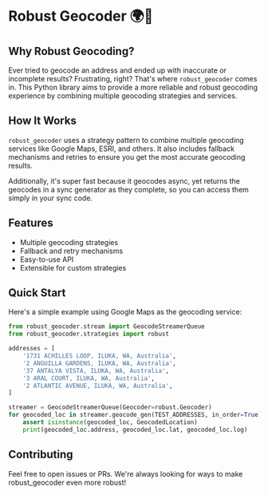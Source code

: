 # Robust Geocoder 🌍📍

## Why Robust Geocoding?

Ever tried to geocode an address and ended up with inaccurate or incomplete results? Frustrating, right? That's where `robust_geocoder` comes in. This Python library aims to provide a more reliable and robust geocoding experience by combining multiple geocoding strategies and services.

## How It Works

`robust_geocoder` uses a strategy pattern to combine multiple geocoding services like Google Maps, ESRI, and others. It also includes fallback mechanisms and retries to ensure you get the most accurate geocoding results.

Additionally, it's super fast because it geocodes async, yet returns the geocodes in a sync generator as they complete, so you can access them simply in your sync code.

## Features
- Multiple geocoding strategies
- Fallback and retry mechanisms
- Easy-to-use API
- Extensible for custom strategies

## Quick Start
Here's a simple example using Google Maps as the geocoding service:

```python
from robust_geocoder.stream import GeocodeStreamerQueue
from robust_geocoder.strategies import robust

addresses = [
    '1731 ACHILLES LOOP, ILUKA, WA, Australia',
    '2 ANGUILLA GARDENS, ILUKA, WA, Australia',
    '37 ANTALYA VISTA, ILUKA, WA, Australia',
    '3 ARAL COURT, ILUKA, WA, Australia',
    '2 ATLANTIC AVENUE, ILUKA, WA, Australia',
]

streamer = GeocodeStreamerQueue(Geocoder=robust.Geocoder)
for geocoded_loc in streamer.geocode_gen(TEST_ADDRESSES, in_order=True):
    assert isinstance(geocoded_loc, GeocodedLocation)
    print(geocoded_loc.address, geocoded_loc.lat, geocoded_loc.log)
```

## Contributing
Feel free to open issues or PRs. We're always looking for ways to make robust_geocoder even more robust!